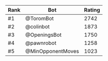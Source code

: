 Rank|Bot|Rating
---|---|---
#1|@ToromBot|2742
#2|@colinbot|1873
#3|@OpeningsBot|1750
#4|@pawnrobot|1258
#5|@MinOpponentMoves|1023
